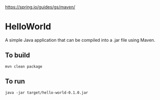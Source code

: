 https://spring.io/guides/gs/maven/

HelloWorld
==========

A simple Java application that can be compiled into a .jar file using Maven.

To build
--------
    mvn clean package

To run
------
    java -jar target/hello-world-0.1.0.jar
